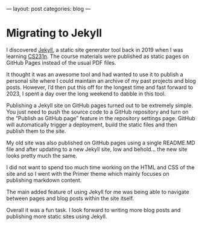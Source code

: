—
layout: post
categories: blog
—

# Migrating to Jekyll

I discovered [Jekyll](https://jekyllrb.com/), a static site generator tool back in 2019 when I was learning [CS231n](https://cs231n.github.io/). The course materials were published as static pages on GitHub Pages instead of the usual PDF files.

It thought it was an awesome tool and had wanted to use it to publish a personal site where I could maintain an archive of my past projects and blog posts. However, I’d then put this off for the longest time and fast forward to 2023, I spent a day over the long weekend to dabble in this tool.

Publishing a Jekyll site on GitHub pages turned out to be extremely simple. You just need to push the source code to a GitHub repository and turn on the “Publish as GitHub page” feature in the repository settings page. GitHub will automatically trigger a deployment, build the static files and then publish them to the site.

My old site was also published on GitHub pages using a single README.MD file and after updating to a new Jekyll site, low and behold… the new site looks pretty much the same.

I did not want to spend too much time working on the HTML and CSS of the site and so I went with the Primer theme which mainly focuses on publishing markdown content.

The main added feature of using Jekyll for me was being able to navigate between pages and blog posts within the site itself.

Overall it was a fun task. I look forward to writing more blog posts and publishing more static sites using Jekyll.
